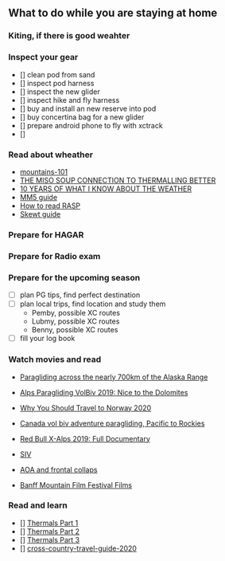 ## What to do while you are staying at home

### Kiting, if there is good weahter

### Inspect your gear
- [] clean pod from sand
- [] inspect pod harness
- [] inspect the new glider
- [] inspect hike and fly harness
- [] buy and install an new reserve into pod
- [] buy concertina bag for a new glider
- [] prepare android phone to fly with xctrack
- [] 
 
### Read about wheather 
- [mountains-101](https://www.coursera.org/learn/mountains-101/home/welcome)
- [THE MISO SOUP CONNECTION TO THERMALLING BETTER](https://xcmag.com/magazine-articles/the-miso-soup-connection-to-thermalling-better)
- [10 YEARS OF WHAT I KNOW ABOUT THE WEATHER](https://xcmag.com/magazine-articles/honza-rejmanek-10-years-of-what-i-know-about-the-weathe)
- [MM5 guide](http://seattleparagliding.com/resources/MM5_guide.pdf)
- [How to read RASP](https://www.youtube.com/watch?v=eHksP0QCPW0&t=317s)
- [Skewt guide]()

### Prepare for HAGAR
### Prepare for Radio exam
### Prepare for the upcoming season
- [ ] plan PG tips, find perfect destination
- [ ] plan local trips, find location and study them
  - Pemby, possible XC routes
  - Lubmy, possible XC routes
  - Benny, possible XC routes
- [ ] fill your log book

### Watch movies and read
- [Paragliding across the nearly 700km of the Alaska Range](https://www.redbull.com/int-en/episodes/north-of-known-explorers-adventures-of-the-century-s05-e01?fbclid=IwAR3CgXFNjAHQYW7hJZMjQ2VZu41hmmVJy0_8MSzGdgbiJiqWvPS29IdaCHY)
- [Alps Paragliding VolBiv 2019: Nice to the Dolomites](https://www.youtube.com/watch?v=JQy_ZhYkn_Q)
- [Why You Should Travel to Norway 2020](https://www.youtube.com/watch?v=yrZNAAInRkg)
- [Canada vol biv adventure paragliding, Pacific to Rockies](https://www.youtube.com/watch?v=VqaIjbi_U1g)
- [Red Bull X-Alps 2019: Full Documentary](https://www.youtube.com/watch?v=XOrxbOZdVDE)

- [SIV](https://vimeo.com/401404461?fbclid=IwAR3CgXFNjAHQYW7hJZMjQ2VZu41hmmVJy0_8MSzGdgbiJiqWvPS29IdaCHY)
- [AOA and frontal collaps](https://www.youtube.com/watch?v=XAg-fG7-WuA)

- [Banff Mountain Film Festival Films](http://talovtour.com/useful/banfffilmsonlineforfree)

### Read and learn
- [] [Thermals Part 1](https://www.ushpa.org/USHPA/page/thermals-part-one-collectors-wicks-and-triggers.aspx)
- [] [Thermals Part 2](https://www.ushpa.org/USHPA/page/thermals-part-two-thermals-and-clouds.aspx)
- [] [Thermals Part 3](https://www.ushpa.org/USHPA/page/thermals-part-three-thermalling-technique.aspx)
- [] [cross-country-travel-guide-2020](https://issuu.com/crosscountryint/docs/cross-country-travel-guide-2020-issuu-edition/)
